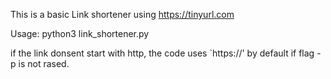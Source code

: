 This is a basic Link shortener using https://tinyurl.com

Usage: 
python3 link_shortener.py <link>

if the link donsent start with http, the code uses `https://' by default if flag -p is not rased. 
